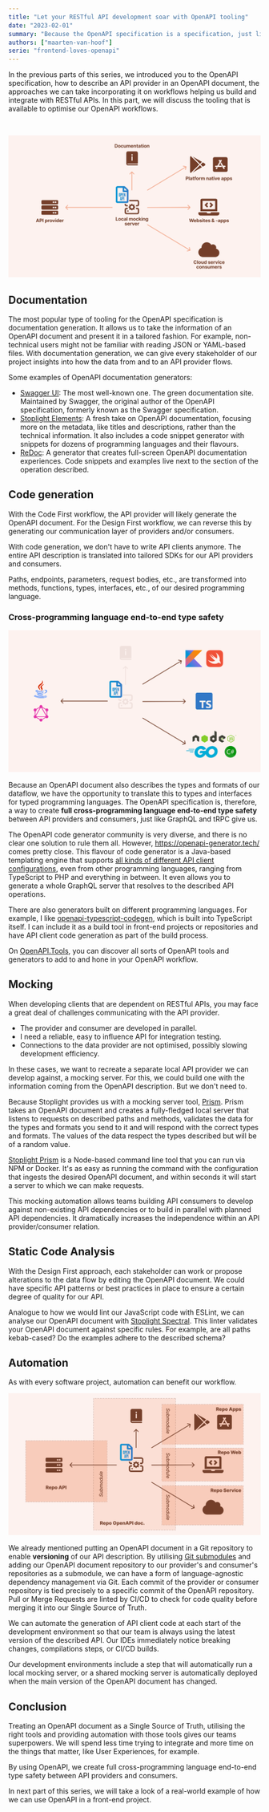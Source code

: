 ```yaml
---
title: "Let your RESTful API development soar with OpenAPI tooling"
date: "2023-02-01"
summary: "Because the OpenAPI specification is a specification, just like the EcmaScript, HTML or CSS specification, we can reliably build tooling upon it. This tooling allows us to optimise our OpenAPI workflows and let us save precious time."
authors: ["maarten-van-hoof"]
serie: "frontend-loves-openapi"
---
```


In the previous parts of this series, we introduced you to the OpenAPI specification, how to describe an API provider in an OpenAPI document, the approaches we can take incorporating it on workflows helping us build and integrate with RESTful APIs. In this part, we will discuss the tooling that is available to optimise our OpenAPI workflows.

<br/>

![OpenAPI tooling](../images/frontend-loves-openapi/frontend-loves-openapi-tools-all.svg)

## Documentation

The most popular type of tooling for the OpenAPI specification is documentation generation. It allows us to take the information of an OpenAPI document and present it in a tailored fashion. For example, non-technical users might not be familiar with reading JSON or YAML-based files. With documentation generation, we can give every stakeholder of our project insights into how the data from and to an API provider flows.

Some examples of OpenAPI documentation generators:

- [Swagger UI](https://github.com/swagger-api/swagger-ui): The most well-known one. The green documentation site. Maintained by Swagger, the original author of the OpenAPI specification, formerly known as the Swagger specification.
- [Stoplight Elements](https://github.com/stoplightio/elements): A fresh take on OpenAPI documentation, focusing more on the metadata, like titles and descriptions, rather than the technical information. It also includes a code snippet generator with snippets for dozens of programming languages and their flavours.
- [ReDoc](https://github.com/Redocly/redoc): A generator that creates full-screen OpenAPI documentation experiences. Code snippets and examples live next to the section of the operation described.

## Code generation

With the Code First workflow, the API provider will likely generate the OpenAPI document. For the Design First workflow, we can reverse this by generating our communication layer of providers and/or consumers.

With code generation, we don't have to write API clients anymore. The entire API description is translated into tailored SDKs for our API providers and consumers.

Paths, endpoints, parameters, request bodies, etc., are transformed into methods, functions, types, interfaces, etc., of our desired programming language.

### Cross-programming language end-to-end type safety

![OpenAPI tooling](../images/frontend-loves-openapi/frontend-loves-openapi-tools-sdk-langs.svg)

Because an OpenAPI document also describes the types and formats of our dataflow, we have the opportunity to translate this to types and interfaces for typed programming languages. The OpenAPI specification is, therefore, a way to create **full cross-programming language end-to-end type safety** between API providers and consumers, just like GraphQL and tRPC give us.

The OpenAPI code generator community is very diverse, and there is no clear one solution to rule them all. However, https://openapi-generator.tech/ comes pretty close. This flavour of code generator is a Java-based templating engine that supports [all kinds of different API client configurations](https://openapi-generator.tech/docs/generators), even from other programming languages, ranging from TypeScript to PHP and everything in between. It even allows you to generate a whole GraphQL server that resolves to the described API operations.

There are also generators built on different programming languages. For example, I like [openapi-typescript-codegen](https://github.com/ferdikoomen/openapi-typescript-codegen/), which is built into TypeScript itself. I can include it as a build tool in front-end projects or repositories and have API client code generation as part of the build process.

On [OpenAPI.Tools](https://openapi.tools/#sdk), you can discover all sorts of OpenAPI tools and generators to add to and hone in your OpenAPI workflow.

## Mocking

When developing clients that are dependent on RESTful APIs, you may face a great deal of challenges communicating with the API provider.

- The provider and consumer are developed in parallel.
- I need a reliable, easy to influence API for integration testing.
- Connections to the data provider are not optimised, possibly slowing development efficiency.

In these cases, we want to recreate a separate local API provider we can develop against, a mocking server. For this, we could build one with the information coming from the OpenAPI description. But we don't need to.

Because Stoplight provides us with a mocking server tool, [Prism](https://github.com/stoplightio/prism). Prism takes an OpenAPI document and creates a fully-fledged local server that listens to requests on described paths and methods, validates the data for the types and formats you send to it and will respond with the correct types and formats. The values of the data respect the types described but will be of a random value.

[Stoplight Prism](https://github.com/stoplightio/prism) is a Node-based command line tool that you can run via NPM or Docker. It's as easy as running the command with the configuration that ingests the desired OpenAPI document, and within seconds it will start a server to which we can make requests.

This mocking automation allows teams building API consumers to develop against non-existing API dependencies or to build in parallel with planned API dependencies. It dramatically increases the independence within an API provider/consumer relation.

## Static Code Analysis

With the Design First approach, each stakeholder can work or propose alterations to the data flow by editing the OpenAPI document. We could have specific API patterns or best practices in place to ensure a certain degree of quality for our API.

Analogue to how we would lint our JavaScript code with ESLint, we can analyse our OpenAPI document with [Stoplight Spectral](https://github.com/stoplightio/spectral). This linter validates your OpenAPI document against specific rules. For example, are all paths kebab-cased? Do the examples adhere to the described schema?

## Automation

As with every software project, automation can benefit our workflow.

![OpenAPI tooling](../images/frontend-loves-openapi/frontend-loves-openapi-tools-automation.svg)

We already mentioned putting an OpenAPI document in a Git repository to enable **versioning** of our API description. By utilising [Git submodules](https://git-scm.com/book/en/v2/Git-Tools-Submodules) and adding our OpenAPI document repository to our provider's and consumer's repositories as a submodule, we can have a form of language-agnostic dependency management via Git. Each commit of the provider or consumer repository is tied precisely to a specific commit of the OpenAPI repository. Pull or Merge Requests are linted by CI/CD to check for code quality before merging it into our Single Source of Truth.

We can automate the generation of API client code at each start of the development environment so that our team is always using the latest version of the described API. Our IDEs immediately notice breaking changes, compilations steps, or CI/CD builds.

Our development environments include a step that will automatically run a local mocking server, or a shared mocking server is automatically deployed when the main version of the OpenAPI document has changed.

## Conclusion

Treating an OpenAPI document as a Single Source of Truth, utilising the right tools and providing automation with those tools gives our teams superpowers. We will spend less time trying to integrate and more time on the things that matter, like User Experiences, for example.

By using OpenAPI, we create full cross-programming language end-to-end type safety between API providers and consumers.

In next part of this series, we will take a look of a real-world example of how we can use OpenAPI in a front-end project.
